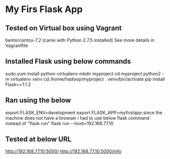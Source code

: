 # My Firs Flask App 

## Tested on Virtual box using Vagrant
  bento/centos-7.2  (came with Python 2.7.5 installed)
  See more details in Vagrantfile

## Installed Flask using below commands
  sudo yum install python-virtualenv
  mkdir myproject
  cd myproject
  python2 -m virtualenv venv
  cd /home/hadoop/myproject
  . venv/bin/activate
  pip install Flask==1.1.2
## Ran using the below
  export  FLASK_ENV=development
  export  FLASK_APP=myfirstapp
  since the machine does not have a browser i had to use below flask command instead of "flask run"
  flask run --host=192.168.77.10
## Tested at below URL
  http://192.168.77.10:5000/
  http://192.168.77.10:5000/info
